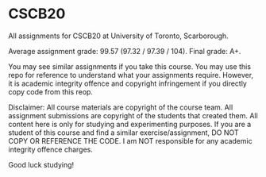 # CSCB20

All assignments for CSCB20 at University of Toronto, Scarborough.

Average assignment grade: 99.57 (97.32 / 97.39 / 104). Final grade: A+.

You may see similar assignments if you take this course. You may use this repo for reference to understand what your assignments require. However, it is academic integrity offence and copyright infringement if you directly copy code from this reop.

Disclaimer: All course materials are copyright of the course team. All assignment submissions are copyright of the students that created them. All content here is only for studying and experimenting purposes. If you are a student of this course and find a similar exercise/assignment, DO NOT COPY OR REFERENCE THE CODE. I am NOT responsible for any academic integrity offence charges.

Good luck studying!
